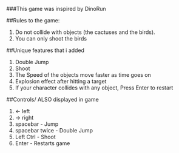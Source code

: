 ###This game was inspired by DinoRun

##Rules to the game:
1. Do not collide with objects (the cactuses and the birds).
2. You can only shoot the birds

##Unique features that i added
1. Double Jump
2. Shoot
3. The Speed of the objects move faster as time goes on
4. Explosion effect after hitting a target
5. If your character collides with any object, Press Enter to restart

##Controls/ ALSO displayed in game
1. <- left
2. -> right
3. spacebar - Jump
3. spacebar twice - Double Jump
4. Left Ctrl - Shoot
5. Enter - Restarts game
